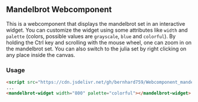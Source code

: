 ## Mandelbrot Webcomponent
This is a webcomponent that displays the mandelbrot set in an interactive widget. You can customize the widget using some attributes like `width` and `palette` (colors, possible values are `grayscale`, `blue` and `colorful`). By holding the Ctrl key and scrolling with the mouse wheel, one can zoom in on the mandelbrot set. You can also switch to the julia set by right clicking on any place inside the canvas.

### Usage

```html
<script src="https://cdn.jsdelivr.net/gh/bernhard759/Webcomponent_mandelbrot-webcomponent/public/dist/mandelbrot-widget.min.js" defer></script>
...
<mandelbrot-widget width="800" palette="colorful"></mandelbrot-widget>
```
